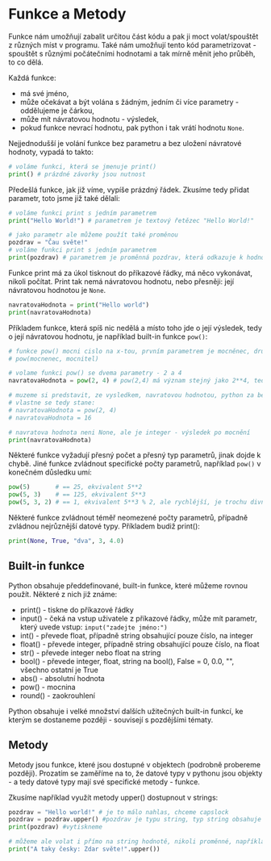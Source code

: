 # Funkce a Metody

Funkce nám umožňují zabalit určitou část kódu a pak ji moct volat/spouštět z různých míst v programu.
Také nám umožňují tento kód parametrizovat - spouštět s různými počátečními hodnotami a tak mírně měnit jeho průběh, to co dělá.

Každá funkce:
- má své jméno,
- může očekávat a být volána s žádným, jedním či více parametry - oddělujeme je čárkou,
- může mít návratovou hodnotu - výsledek,
- pokud funkce nevrací hodnotu, pak python i tak vrátí hodnotu `None`.

Nejjednodušší je volání funkce bez parametru a bez uložení návratové hodnoty, vypadá to takto:

```python
# voláme funkci, která se jmenuje print()
print() # prázdné závorky jsou nutnost
```

Předešlá funkce, jak již víme, vypíše prázdný řádek.
Zkusíme tedy přidat parametr, toto jsme již také dělali:

```python
# voláme funkci print s jedním parametrem
print("Hello World!") # parametrem je textový řetězec "Hello World!"

# jako parametr ale můžeme použít také proměnou
pozdrav = "Čau světe!"
# voláme funkci print s jedním parametrem
print(pozdrav) # parametrem je proměnná pozdrav, která odkazuje k hodnotě "Čau světe!"
```

Funkce print má za úkol tisknout do příkazové řádky, má něco vykonávat, nikoli počítat.
Print tak nemá návratovou hodnotu, nebo přesněji: její návratovou hodnotou je `None`.

```python
navratovaHodnota = print("Hello world")
print(navratovaHodnota)
```

Příkladem funkce, která spíš nic nedělá a místo toho jde o její výsledek, tedy o její návratovou hodnotu, je například built-in funkce `pow()`:

```python
# funkce pow() mocni cislo na x-tou, prvním parametrem je mocněnec, druhým parametrem je mocnitel:
# pow(mocnenec, mocnitel)

# volame funkci pow() se dvema parametry - 2 a 4
navratovaHodnota = pow(2, 4) # pow(2,4) má význam stejný jako 2**4, tedy dva na čtvrtou = 16

# muzeme si predstavit, ze vysledkem, navratovou hodnotou, python za behu programu nahradi volani funkce
# vlastne se tedy stane:
# navratovaHodnota = pow(2, 4)
# navratovaHodnota = 16

# navratova hodnota neni None, ale je integer - výsledek po mocnění
print(navratovaHodnota)
```

Některé funkce vyžadují přesný počet a přesný typ parametrů, jinak dojde k chybě.
Jiné funkce zvládnout specifické počty parametrů, například `pow()` v konečném důsledku umí:

```python
pow(5)       # == 25, ekvivalent 5**2
pow(5, 3)    # == 125, ekvivalent 5**3
pow(5, 3, 2) # == 1, ekvivalent 5**3 % 2, ale rychlější, je trochu divné/nečekané, že toto funkce pow() umí, ale umí to
```

Některé funkce zvládnout téměř neomezené počty parametrů, případně zvládnou nejrůznější datové typy.
Příkladem budiž print():

```python
print(None, True, "dva", 3, 4.0)
```

## Built-in funkce

Python obsahuje předdefinované, built-in funkce, které můžeme rovnou použít.
Některé z nich již známe:
- print() - tiskne do příkazové řádky
- input() - čeká na vstup uživatele z příkazové řádky, může mít parametr, který uvede vstup: `input("zadejte jméno:")`
- int() - převede float, případně string obsahující pouze číslo, na integer
- float() - převede integer, případně string obsahující pouze číslo, na float
- str() - převede integer nebo float na string
- bool() - převede integer, float, string na bool(), False = 0, 0.0, "", všechno ostatní je True
- abs() - absolutní hodnota
- pow() - mocnina
- round() - zaokrouhlení

Python obsahuje i velké množství dalších užitečných built-in funkcí, ke kterým se dostaneme později - souvisejí s pozdějšími tématy.

## Metody

Metody jsou funkce, které jsou dostupné v objektech (podrobně probereme později).
Prozatím se zaměříme na to, že datové typy v pythonu jsou objekty - a tedy datové typy mají své specifické metody - funkce.

Zkusíme například využít metody upper() dostupnout v strings:

```python
pozdrav = "Hello world!" # je to málo nahlas, chceme capslock
pozdrav = pozdrav.upper() #pozdrav je typu string, typ string obsahuje metodu upper(), kterou nyní voláme
print(pozdrav) #vytiskneme

# můžeme ale volat i přímo na string hodnotě, nikoli proměnné, například:
print("A taky česky: Zdar světe!".upper())
```

